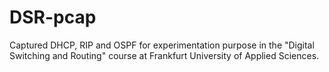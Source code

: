 # DSR-pcap
Captured DHCP, RIP and OSPF for experimentation purpose in the "Digital Switching and Routing" course at Frankfurt University of Applied Sciences.
